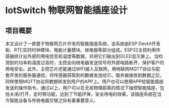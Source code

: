 # IotSwitch 物联网智能插座设计
## 项目概要

本文设计了一款基于物联网芯片开发的智能插座系统。该系统由ESP Devkit开发板、RTC实时时钟模块、电能计量模块、继电器等部分组成。ESP32主控利用传感器统计出外部的用电信息和温度等数据，并把它们输出到OLED显示屏上。当检测到的功率和温度过高时，主控会向继电器发送信号将外部电路断开，保护客户的用电安全。此外，主控芯片还能通过WIFI接入互联网，用物联网MQTT协议与配套开发的服务器通信，将传感器获取到的数据发送给它。服务器接收到数据之后，同样使用MQTT协议将数据转发到用户的APP上。用户也可以使用APP给智能插座发送的操作指令。通过以上，用户可以在无视物理距离的情况下操控智能插座，包括关闭/打开，定时等功能，达到了节能环保，安全用电的效果。该插座系统在当今智能设备与传统电器交替之际有着重要意义。
